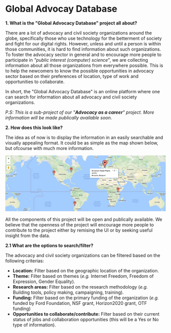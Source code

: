 Global Advocay Database
===

**1. What is the "Global Advocacy Database" project all about?**

There are a lot of advocacy and civil society organizations around the globe, specifically those who use technology for the betterment of society and fight for our digital rights. However, unless and until a person is within those communities, it is hard to find information about such organizations. To foster the advocacy sector in general and to encourage more people to participate in _"public interest (computer) science_", we are collecting information about all those organizations from everywhere possible. This is to help the newcomers to know the possible opportunities in advocacy sector based on their preferences of location, type of work and opportunities to collaborate. 

In short, the "Global Advocacy Database" is an online platform where one can search for information about all advocacy and civil society organizations.

_P.S: This is a sub-project of our "**Advocacy as a career**" project. More information will be made publically available soon._

**2. How does this look like?**

The idea as of now is to display the information in an easily searchable and visually appealing format. It could be as simple as the map shown below, but ofcourse with much more information. 

![Sample view](https://github.com/sidtechnical/AdvoDB/blob/master/map.png?raw=true)


All the components of this project will be open and publically available. We believe that the openness of the project will encourage more people to contribute to the project either by remising the UI or by seeking useful insight from the data.

**2.1 What are the options to search/filter?**

The advocacy and civil society organizations can be filtered based on the following criterias:

- **Location:** Filter based on the geographic location of the organization.
- **Theme:** Filter based on themes (_e.g._ Internet Freedom, Freedom of Expression, Gender Equality).
- **Research areas:** Filter based on the research methodology (_e.g._ Building tools, policy making, campaigning, training).
- **Funding:** Filter based on the primary funding of the organization (_e.g._ funded by Ford Foundation, NSF grant, Horizon2020 grant, OTF funding)
- **Opportunities to collaborate/contribute:** Filter based on their current status of jobs and collaboration opportunities (this will be a Yes or No type of information).
